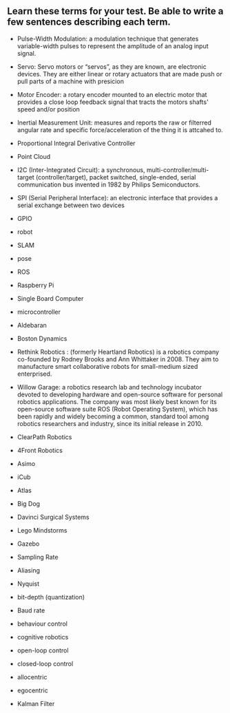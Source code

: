## Learn these terms for your test.  Be able to write a few sentences describing each term.


- Pulse-Width Modulation: a modulation technique that generates variable-width pulses to represent the amplitude of an analog input signal. 
- Servo: Servo motors or “servos”, as they are known, are electronic devices. They are either linear or rotary actuators that are made push or pull parts of a machine with presicion
- Motor Encoder: a rotary encoder mounted to an electric motor that provides a close loop feedback signal that tracts the motors shafts' speed and/or position 
- Inertial Measurement Unit: measures and reports the raw or filterred angular rate and specific force/acceleration of the thing it is attcahed to.
- Proportional Integral Derivative Controller
- Point Cloud
- I2C (Inter-Integrated Circuit): a synchronous, multi-controller/multi-target (controller/target), packet switched, single-ended, serial communication bus invented in 1982 by Philips Semiconductors. 
- SPI (Serial Peripheral Interface): an electronic interface that provides a serial exchange between two devices
- GPIO
- robot
- SLAM
- pose
- ROS
- Raspberry Pi 
- Single Board Computer
- microcontroller
- Aldebaran
- Boston Dynamics
- Rethink Robotics : (formerly Heartland Robotics) is a robotics company co-founded by Rodney Brooks and Ann Whittaker in 2008. They aim to manufacture smart collaborative robots for small-medium sized enterprised.
- Willow Garage: a robotics research lab and technology incubator devoted to developing hardware and open-source software for personal robotics applications.
The company was most likely best known for its open-source software suite ROS (Robot Operating System), which has been rapidly and widely becoming a common, standard tool among robotics researchers and industry, since its initial release in 2010.

- ClearPath Robotics
- 4Front Robotics
- Asimo
- iCub
- Atlas
- Big Dog
- Davinci Surgical Systems
- Lego Mindstorms
- Gazebo
- Sampling Rate
- Aliasing
- Nyquist
- bit-depth (quantization)
- Baud rate
- behaviour control
- cognitive robotics
- open-loop control
- closed-loop control
- allocentric
- egocentric
- Kalman Filter
